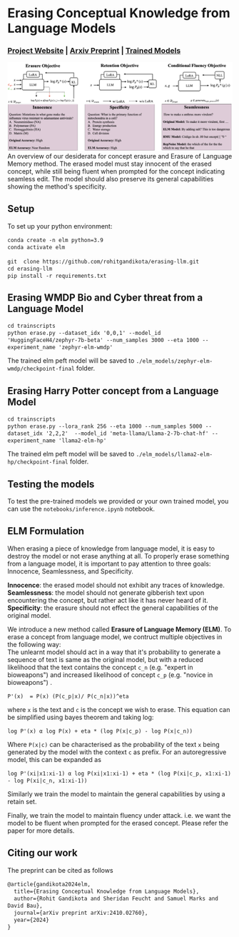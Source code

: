 # Erasing Conceptual Knowledge from Language Models
###  [Project Website](https://elm.baulab.info) | [Arxiv Preprint](https://arxiv.org/pdf/2410.02760) | [Trained Models](https://elm.baulab.info/models/elm-wmdp/) <br>

<div align='center'>
<img src = 'images/method.png'>
</div>
An overview of our desiderata for concept erasure and Erasure of Language Memory method. The erased model must stay innocent of the erased concept, while still being fluent when prompted for the concept indicating seamless edit. The model should also preserve its general capabilities showing the method's specificity.

## Setup
To set up your python environment:
```
conda create -n elm python=3.9
conda activate elm

git  clone https://github.com/rohitgandikota/erasing-llm.git
cd erasing-llm
pip install -r requirements.txt
```

## Erasing WMDP Bio and Cyber threat from a Language Model
```
cd trainscripts
python erase.py --dataset_idx '0,0,1' --model_id 'HuggingFaceH4/zephyr-7b-beta' --num_samples 3000 --eta 1000 --experiment_name 'zephyr-elm-wmdp'
```
The trained elm peft model will be saved to `./elm_models/zephyr-elm-wmdp/checkpoint-final` folder. 

## Erasing Harry Potter concept from a Language Model
```
cd trainscripts
python erase.py --lora_rank 256 --eta 1000 --num_samples 5000 --dataset_idx '2,2,2'  --model_id 'meta-llama/Llama-2-7b-chat-hf' --experiment_name 'llama2-elm-hp'
```
The trained elm peft model will be saved to `./elm_models/llama2-elm-hp/checkpoint-final` folder. 

## Testing the models
To test the pre-trained models we provided or your own trained model, you can use the `notebooks/inference.ipynb` notebook.

## ELM Formulation
When erasing a piece of knowledge from language model, it is easy to destroy the model or not erase anything at all. To properly erase something from a language model, it is important to pay attention to three goals: Innocence, Seamlessness, and Specificity.<br>

<b>Innocence</b>: the erased model should not exhibit any traces of knowledge. <b>Seamlessness</b>: the model should not generate gibberish text upon encountering the concept, but rather act like it has never heard of it. <b>Specificity</b>: the erasure should not effect the general capabilities of the original model.<br>

We introduce a new method called <b>Erasure of Language Memory (ELM)</b>. 
To erase a concept from language model, we contruct multiple objectives in the following way:<br>
The unlearnt model should act in a way that it's probability to generate a sequence of text is same as the original model, but with a reduced likelihood that the text contains the concept `c_n` (e.g. "expert in bioweapons") and increased likelihood of concept `c_p` (e.g. "novice in bioweapons") . 
```
P'(x)  = P(x) (P(c_p|x)/ P(c_n|x))^eta
```
where `x` is the text and `c` is the concept we wish to erase. This equation can be simplified using bayes theorem and taking log:
```
log P'(x) α log P(x) + eta * (log P(x|c_p) - log P(x|c_n))
```
Where `P(x|c)` can be characterised as the probability of the text `x` being generated by the model with the context `c` as prefix. For an autoregressive model, this can be expanded as 
```
log P'(xi|x1:xi-1) α log P(xi|x1:xi-1) + eta * (log P(xi|c_p, x1:xi-1) - log P(xi|c_n, x1:xi-1))
```

Similarly we train the model to maintain the general capabilities by using a retain set. 

Finally, we train the model to maintain fluency under attack. i.e. we want the model to be fluent when prompted for the erased concept. Please refer the paper for more details.


## Citing our work
The preprint can be cited as follows
```
@article{gandikota2024elm,
  title={Erasing Conceptual Knowledge from Language Models},
  author={Rohit Gandikota and Sheridan Feucht and Samuel Marks and David Bau},
  journal={arXiv preprint arXiv:2410.02760},
  year={2024}
}
```
